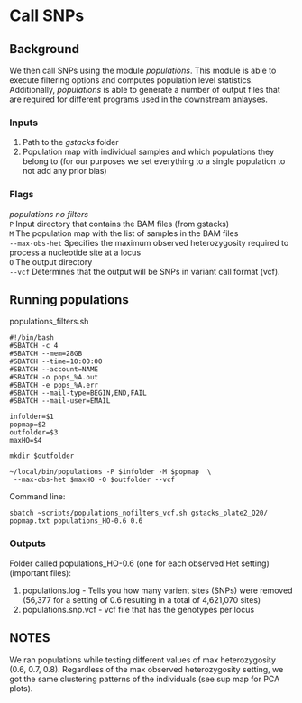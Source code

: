 # Call SNPs

## Background

We then call SNPs using the module *populations*. This module is able to execute filtering options and computes population level statistics. Additionally, *populations* is able to generate a number of output files that are required for different programs used in the downstream anlayses. 


### Inputs
1. Path to the *gstacks* folder
2. Population map with individual samples and which populations they belong to (for our purposes we set everything to a single population to not add any prior bias)

### Flags
*populations no filters*  
`P` Input directory that contains the BAM files (from gstacks)  
`M` The population map with the list of samples in the BAM files   
`--max-obs-het` Specifies the maximum observed heterozygosity required to process a nucleotide site at a locus  
`O` The output directory  
`--vcf` Determines that the output will be SNPs in variant call format (vcf).  

## Running populations
  
populations_filters.sh
```
#!/bin/bash
#SBATCH -c 4
#SBATCH --mem=28GB
#SBATCH --time=10:00:00
#SBATCH --account=NAME
#SBATCH -o pops_%A.out
#SBATCH -e pops_%A.err
#SBATCH --mail-type=BEGIN,END,FAIL
#SBATCH --mail-user=EMAIL

infolder=$1
popmap=$2
outfolder=$3
maxHO=$4

mkdir $outfolder

~/local/bin/populations -P $infolder -M $popmap  \
 --max-obs-het $maxHO -O $outfolder --vcf

```
Command line:
```
sbatch ~scripts/populations_nofilters_vcf.sh gstacks_plate2_Q20/ popmap.txt populations_HO-0.6 0.6
```
### Outputs
Folder called populations_HO-0.6 (one for each observed Het setting) (important files):  
1) populations.log - Tells you how many varient sites (SNPs) were removed (56,377 for a setting of 0.6 resulting in a total of 4,621,070 sites)
2) populations.snp.vcf - vcf file that has the genotypes per locus

## NOTES

We ran populations while testing different values of max heterozygosity (0.6, 0.7, 0.8). Regardless of the max observed heterozygosity setting, we got the same clustering patterns of the individuals (see sup map for PCA plots).
